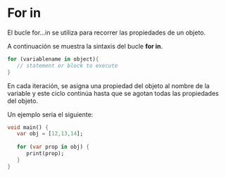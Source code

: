 # For in

El bucle for...in se utiliza para recorrer las propiedades de un objeto.


A continuación se muestra la sintaxis del bucle **for in**.


```dart
for (variablename in object){  
   // statement or block to execute  
}
```

En cada iteración, se asigna una propiedad del objeto al nombre de la variable y este ciclo continúa hasta que se agotan todas las propiedades del objeto.

Un ejemplo seria el siguiente:

```dart
void main() { 
   var obj = [12,13,14]; 
   
   for (var prop in obj) { 
      print(prop); 
   } 
} 
```